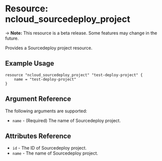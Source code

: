 # Resource: ncloud_sourcedeploy_project

-> **Note:** This resource is a beta release. Some features may change in the future.

Provides a Sourcedeploy project resource.

## Example Usage

```hcl
resource "ncloud_sourcedeploy_project" "test-deploy-project" {
	name = "test-deploy-project"
}
```

## Argument Reference

The following arguments are supported:

* `name` - (Required) The name of Sourcedeploy project.

## Attributes Reference

* `id` - The ID of Sourcedeploy project.
* `name` - The name of Sourcedeploy project.

